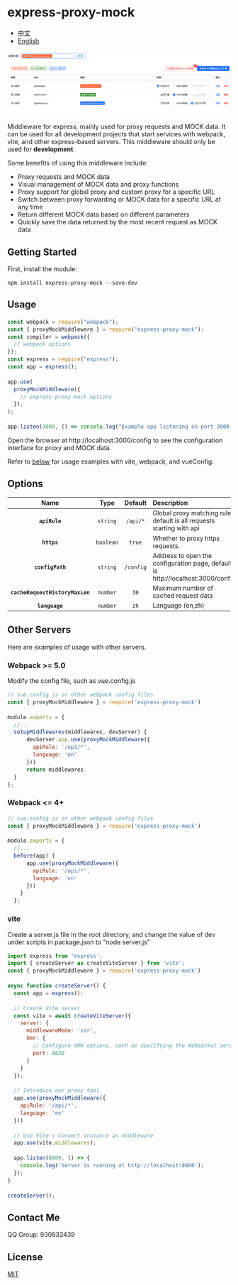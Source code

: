 
# express-proxy-mock

- [中文](./README_ZH.md)
- [English](./README.md)

![Description](./public/proxymock.png)

Middleware for express, mainly used for proxy requests and MOCK data. It can be used for all development projects that start services with webpack, vite, and other express-based servers. This middleware should only be used for **development**.

Some benefits of using this middleware include:

- Proxy requests and MOCK data
- Visual management of MOCK data and proxy functions
- Proxy support for global proxy and custom proxy for a specific URL
- Switch between proxy forwarding or MOCK data for a specific URL at any time
- Return different MOCK data based on different parameters
- Quickly save the data returned by the most recent request as MOCK data

## Getting Started

First, install the module:

```console
npm install express-proxy-mock --save-dev
```

## Usage

```js
const webpack = require("webpack");
const { proxyMockMiddleware } = require("express-proxy-mock");
const compiler = webpack({
  // webpack options
});
const express = require("express");
const app = express();

app.use(
  proxyMockMiddleware({
    // express-proxy-mock options
  }),
);

app.listen(3000, () => console.log("Example app listening on port 3000!"));
```
Open the browser at http://localhost:3000/config to see the configuration interface for proxy and MOCK data.

Refer to [below](#other-servers) for usage examples with vite, webpack, and vueConfig.

## Options

|                      Name                       |               Type                |                    Default                    | Description                                                                                                          |
| :---------------------------------------------: | :-------------------------------: | :-------------------------------------------: | :------------------------------------------------------------------------------------------------------------------- |
|            **`apiRule`**            |              `string`              |              `/api/*`              | Global proxy matching rule, default is all requests starting with api                                          |
|            **`https`**            |     `boolean`     |                  `true`               | Whether to proxy https requests.                                                                  |
|              **`configPath`**              |         `string`         |                 `/config`                  | Address to open the configuration page, default is http://localhost:3000/config                     |
|          **`cacheRequestHistoryMaxLen`**          |             `number`              |                  `30`                  |  Maximum number of cached request data                                                          |
|          **`language`**          |             `number`              |                  `zh`                  |  Language (en,zh)                                                      |


## Other Servers

Here are examples of usage with other servers.

### Webpack >= 5.0
Modify the config file, such as vue.config.js

```js
// vue.config.js or other webpack config files
const { proxyMockMiddleware } = require('express-proxy-mock')

module.exports = {
  //...
  setupMiddlewares(middlewares, devServer) {
      devServer.app.use(proxyMockMiddleware({
        apiRule: '/api/*',
        language: 'en'
      }))
      return middlewares
  }
};
```

### Webpack <= 4+

```js
// vue.config.js or other webpack config files 
const { proxyMockMiddleware } = require('express-proxy-mock')

module.exports = {
  //...
  before(app) {
      app.use(proxyMockMiddleware({
        apiRule: '/api/*',
        language: 'en'
      }))
    }
  };
```

### vite

Create a server.js file in the root directory, and change the value of dev under scripts in package.json to "node server.js"

```js
import express from 'express';
import { createServer as createViteServer } from 'vite';
const { proxyMockMiddleware } = require('express-proxy-mock')

async function createServer() {
  const app = express();
  
  // Create Vite server
  const vite = await createViteServer({
    server: {
      middlewareMode: 'ssr',
      hmr: {
        // Configure HMR options, such as specifying the WebSocket server port
        port: 8838
      }
    }
  });

  // Introduce our proxy tool
  app.use(proxyMockMiddleware({
    apiRule: '/api/*',
    language: 'en'
  }))

  // Use Vite's Connect instance as middleware
  app.use(vite.middlewares);

  app.listen(8800, () => {
    console.log('Server is running at http://localhost:8800');
  });
}

createServer();
```

## Contact Me

QQ Group: 930832439

## License

[MIT](./LICENSE)
